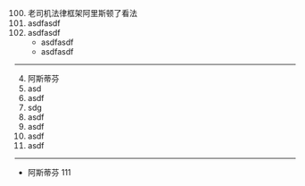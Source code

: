 
100. 老司机法律框架阿里斯顿了看法
101. asdfasdf
102.  asdfasdf
      *  asdfasdf
      *  asdfasdf

--------
4. 阿斯蒂芬
5. asd
6. asdf
7. sdg
8. asdf
9. asdf
10. asdf
11. asdf
--------
*  阿斯蒂芬
   111
    
